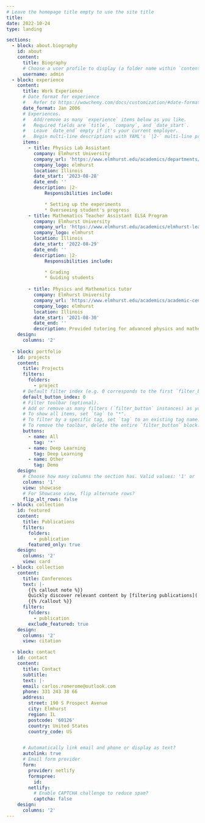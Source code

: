 ```yaml
---
# Leave the homepage title empty to use the site title
title:
date: 2022-10-24
type: landing

sections:
  - block: about.biography
    id: about
    content:
      title: Biography
      # Choose a user profile to display (a folder name within `content/authors/`)
      username: admin
  - block: experience
    content:
      title: Work Experience
      # Date format for experience
      #   Refer to https://wowchemy.com/docs/customization/#date-format
      date_format: Jan 2006
      # Experiences.
      #   Add/remove as many `experience` items below as you like.
      #   Required fields are `title`, `company`, and `date_start`.
      #   Leave `date_end` empty if it's your current employer.
      #   Begin multi-line descriptions with YAML's `|2-` multi-line prefix.
      items:
        - title: Physics Lab Assistant
          company: Elmhurst University
          company_url: 'https://www.elmhurst.edu/academics/departments/physics/'
          company_logo: elmhurst
          location: Illinois
          date_start: '2023-08-28'
          date_end: ''
          description: |2-
              Responsibilities include:

              * Setting up the experiments
              * Overseeing student's progress
        - title: Mathematics Teacher Assistant ELSA Program
          company: Elmhurst University
          company_url: 'https://www.elmhurst.edu/academics/elmhurst-learning-success-academy/'
          company_logo: elmhurst
          location: Illinois
          date_start: '2022-08-29'
          date_end: ''
          description: |2-
              Responsibilities include:

              * Grading
              * Guiding students
    
        - title: Physics and Mathematics tutor
          company: Elmhurst University
          company_url: 'https://www.elmhurst.edu/academics/academic-centers/the-learning-center/'
          company_logo: elmhurst
          location: Illinois
          date_start: '2021-08-30'
          date_end: ''
          description: Provided tutoring for advanced physics and mathematics courses at the university's Learning Center.
    design:
      columns: '2'
    
  - block: portfolio
    id: projects
    content:
      title: Projects
      filters:
        folders:
          - project
      # Default filter index (e.g. 0 corresponds to the first `filter_button` instance below).
      default_button_index: 0
      # Filter toolbar (optional).
      # Add or remove as many filters (`filter_button` instances) as you like.
      # To show all items, set `tag` to "*".
      # To filter by a specific tag, set `tag` to an existing tag name.
      # To remove the toolbar, delete the entire `filter_button` block.
      buttons:
        - name: All
          tag: '*'
        - name: Deep Learning
          tag: Deep Learning
        - name: Other
          tag: Demo
    design:
      # Choose how many columns the section has. Valid values: '1' or '2'.
      columns: '1'
      view: showcase
      # For Showcase view, flip alternate rows?
      flip_alt_rows: false
  - block: collection
    id: featured
    content:
      title: Publications
      filters:
        folders:
          - publication
        featured_only: true
    design:
      columns: '2'
      view: card
  - block: collection
    content:
      title: Conferences
      text: |-
        {{% callout note %}}
        Quickly discover relevant content by [filtering publications](./publication/).
        {{% /callout %}}
      filters:
        folders:
          - publication
        exclude_featured: true
    design:
      columns: '2'
      view: citation

  - block: contact
    id: contact
    content:
      title: Contact
      subtitle:
      text: |-
      email: carlos.romerome@outlook.com
      phone: 331 243 38 66
      address:
        street: 190 S Prospect Avenue 
        city: Elmhurst
        region: IL
        postcode: '60126'
        country: United States
        country_code: US


      # Automatically link email and phone or display as text?
      autolink: true
      # Email form provider
      form:
        provider: netlify
        formspree:
          id:
        netlify:
          # Enable CAPTCHA challenge to reduce spam?
          captcha: false
    design:
      columns: '2'
---
```

